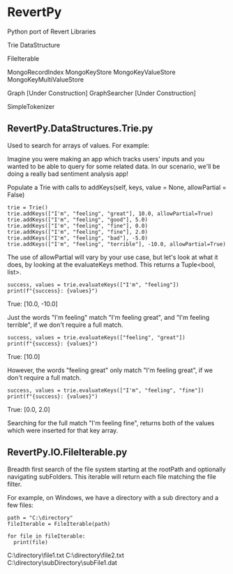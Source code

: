 # RevertPy

Python port of Revert Libraries

Trie DataStructure

FileIterable

MongoRecordIndex
MongoKeyStore 
MongoKeyValueStore
MongoKeyMultiValueStore

Graph [Under Construction]
GraphSearcher [Under Construction]

SimpleTokenizer


## RevertPy.DataStructures.Trie.py

Used to search for arrays of values.  For example:

Imagine you were making an app which tracks users' inputs and you wanted to be able to query for some related data.
In our scenario, we'll be doing a really bad sentiment analysis app!

Populate a Trie with calls to addKeys(self, keys, value = None, allowPartial = False)

```
trie = Trie()
trie.addKeys(["I'm", "feeling", "great"], 10.0, allowPartial=True)
trie.addKeys(["I'm", "feeling", "good"], 5.0)
trie.addKeys(["I'm", "feeling", "fine"], 0.0)
trie.addKeys(["I'm", "feeling", "fine"], 2.0)
trie.addKeys(["I'm", "feeling", "bad"], -5.0)
trie.addKeys(["I'm", "feeling", "terrible"], -10.0, allowPartial=True)

```

The use of allowPartial will vary by your use case, but let's look at what it does, by looking at the evaluateKeys method.
This returns a Tuple<bool, list<object>>.

```
success, values = trie.evaluateKeys(["I'm", "feeling"])
print(f"{success}: {values}")
```
True: [10.0, -10.0]

Just the words "I'm feeling" match "I'm feeling great", and "I'm feeling terrible", if we don't require a full match. 

```
success, values = trie.evaluateKeys(["feeling", "great"])
print(f"{success}: {values}")
```
True: [10.0]

However, the words "feeling great" only match "I'm feeling great", if we don't require a full match.

```
success, values = trie.evaluateKeys(["I'm", "feeling", "fine"])
print(f"{success}: {values}")
```
True: [0.0, 2.0]

Searching for the full match "I'm feeling fine", returns both of the values which were inserted for that key array.

## RevertPy.IO.FileIterable.py

Breadth first search of the file system starting at the rootPath and optionally navigating subFolders.
This iterable will return each file matching the file filter.

For example, on Windows, we have a directory with a sub directory and a few files:

```
path = "C:\directory"
fileIterable = FileIterable(path)

for file in fileIterable:
  print(file)
```

C:\directory\file1.txt
C:\directory\file2.txt
C:\directory\subDirectory\subFile1.dat



